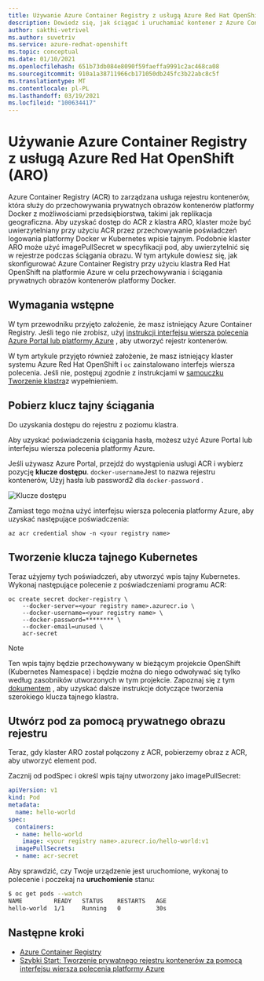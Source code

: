 ```yaml
---
title: Używanie Azure Container Registry z usługą Azure Red Hat OpenShift
description: Dowiedz się, jak ściągać i uruchamiać kontener z Azure Container Registry w klastrze Red Hat OpenShift platformy Azure.
author: sakthi-vetrivel
ms.author: suvetriv
ms.service: azure-redhat-openshift
ms.topic: conceptual
ms.date: 01/10/2021
ms.openlocfilehash: 651b73db084e8090f59faeffa9991c2ac468ca08
ms.sourcegitcommit: 910a1a38711966cb171050db245fc3b22abc8c5f
ms.translationtype: MT
ms.contentlocale: pl-PL
ms.lasthandoff: 03/19/2021
ms.locfileid: "100634417"
---
```

# <a name="use-azure-container-registry-with-azure-red-hat-openshift-aro"></a>Używanie Azure Container Registry z usługą Azure Red Hat OpenShift (ARO)

Azure Container Registry (ACR) to zarządzana usługa rejestru kontenerów, która służy do przechowywania prywatnych obrazów kontenerów platformy Docker z możliwościami przedsiębiorstwa, takimi jak replikacja geograficzna. Aby uzyskać dostęp do ACR z klastra ARO, klaster może być uwierzytelniany przy użyciu ACR przez przechowywanie poświadczeń logowania platformy Docker w Kubernetes wpisie tajnym.  Podobnie klaster ARO może użyć imagePullSecret w specyfikacji pod, aby uwierzytelnić się w rejestrze podczas ściągania obrazu. W tym artykule dowiesz się, jak skonfigurować Azure Container Registry przy użyciu klastra Red Hat OpenShift na platformie Azure w celu przechowywania i ściągania prywatnych obrazów kontenerów platformy Docker.

## <a name="prerequisites"></a>Wymagania wstępne

W tym przewodniku przyjęto założenie, że masz istniejący Azure Container Registry. Jeśli tego nie zrobisz, użyj [instrukcji interfejsu wiersza polecenia Azure Portal lub platformy Azure](../container-registry/container-registry-get-started-azure-cli.md) , aby utworzyć rejestr kontenerów.

W tym artykule przyjęto również założenie, że masz istniejący klaster systemu Azure Red Hat OpenShift i `oc` zainstalowano interfejs wiersza polecenia. Jeśli nie, postępuj zgodnie z instrukcjami w [samouczku Tworzenie klastra](tutorial-create-cluster.md)z wypełnieniem.

## <a name="get-a-pull-secret"></a>Pobierz klucz tajny ściągania

Do uzyskania dostępu do rejestru z poziomu klastra.

Aby uzyskać poświadczenia ściągania hasła, możesz użyć Azure Portal lub interfejsu wiersza polecenia platformy Azure.

Jeśli używasz Azure Portal, przejdź do wystąpienia usługi ACR i wybierz pozycję **klucze dostępu**.  `docker-username`Jest to nazwa rejestru kontenerów, Użyj hasła lub password2 dla `docker-password` .

![Klucze dostępu](./media/acr-access-keys.png)

Zamiast tego można użyć interfejsu wiersza polecenia platformy Azure, aby uzyskać następujące poświadczenia:
```azurecli
az acr credential show -n <your registry name>
```

## <a name="create-the-kubernetes-secret"></a>Tworzenie klucza tajnego Kubernetes

Teraz użyjemy tych poświadczeń, aby utworzyć wpis tajny Kubernetes. Wykonaj następujące polecenie z poświadczeniami programu ACR:

```
oc create secret docker-registry \
    --docker-server=<your registry name>.azurecr.io \
    --docker-username=<your registry name> \
    --docker-password=******** \
    --docker-email=unused \
    acr-secret
```

>[!NOTE]
>Ten wpis tajny będzie przechowywany w bieżącym projekcie OpenShift (Kubernetes Namespace) i będzie można do niego odwoływać się tylko według zasobników utworzonych w tym projekcie.  Zapoznaj się z tym [dokumentem](https://docs.openshift.com/container-platform/4.4/openshift_images/managing_images/using-image-pull-secrets.html) , aby uzyskać dalsze instrukcje dotyczące tworzenia szerokiego klucza tajnego klastra.

## <a name="create-a-pod-using-a-private-registry-image"></a>Utwórz pod za pomocą prywatnego obrazu rejestru

Teraz, gdy klaster ARO został połączony z ACR, pobierzemy obraz z ACR, aby utworzyć element pod.

Zacznij od podSpec i określ wpis tajny utworzony jako imagePullSecret:

```yaml
apiVersion: v1
kind: Pod
metadata:
  name: hello-world
spec:
  containers:
  - name: hello-world
    image: <your registry name>.azurecr.io/hello-world:v1
  imagePullSecrets:
  - name: acr-secret
```

Aby sprawdzić, czy Twoje urządzenie jest uruchomione, wykonaj to polecenie i poczekaj na **uruchomienie** stanu:

```bash
$ oc get pods --watch
NAME         READY   STATUS    RESTARTS   AGE
hello-world  1/1     Running   0          30s
```

## <a name="next-steps"></a>Następne kroki

* [Azure Container Registry](../container-registry/container-registry-concepts.md)
* [Szybki Start: Tworzenie prywatnego rejestru kontenerów za pomocą interfejsu wiersza polecenia platformy Azure](../container-registry/container-registry-get-started-azure-cli.md)
